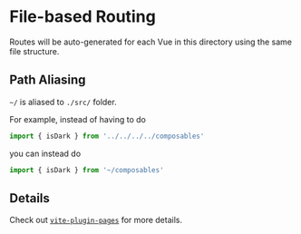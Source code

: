 # File-based Routing

Routes will be auto-generated for each Vue in this directory using the same file structure.

## Path Aliasing

`~/` is aliased to `./src/` folder.

For example, instead of having to do

```ts
import { isDark } from '../../../../composables'
```

you can instead do

```ts
import { isDark } from '~/composables'
```

## Details

Check out [`vite-plugin-pages`](https://github.com/hannoeru/vite-plugin-pages) for more details.
